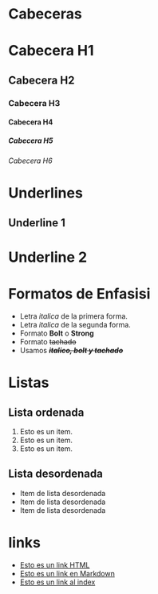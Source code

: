 # Cabeceras
# Cabecera H1
## Cabecera H2
### Cabecera H3
#### Cabecera H4
##### Cabecera H5
###### Cabecera H6

# Underlines
Underline 1
-----------
Underline 2
===========

# Formatos de Enfasisi
- Letra *italica* de la primera forma.
- Letra _italica_ de la segunda forma.
- Formato **Bolt** o __Strong__
- Formato ~~tachado~~
- Usamos ~~***italico, bolt y tachado***~~

# Listas
## Lista ordenada
1. Esto es un item.
2. Esto es un item.
3. Esto es un item.
## Lista desordenada
- Item de lista desordenada
- Item de lista desordenada
- Item de lista desordenada

# links
- <a href="http://www.google.com">Esto es un link HTML </a>
- [Esto es un link en Markdown](http://www.google.com)
- [Esto es un link al index](index.html)
